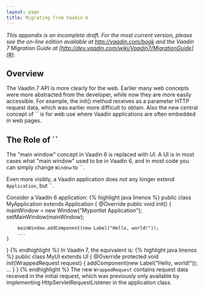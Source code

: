 ```yaml
---
layout: page
title: Migrating from Vaadin 6
---
```

*This appendix is an incomplete draft. For the most current version,
please see the on-line edition available at <http://vaadin.com/book> and
the Vaadin 7 Migration Guide at
[http://dev.vaadin.com/wiki/Vaadin7/MigrationGuide](#).*

## Overview


The Vaadin 7 API is more clearly for the web. Earlier many web concepts
were more abstracted from the developer, while now they are more easily
accessible. For example, the init() method receives as a parameter HTTP
request data, which was earlier more difficult to obtain. Also the new
central concept of `` is for web use where Vaadin applications are often
embedded in web pages.

## The Role of `` 


The "main window" concept in Vaadin 6 is replaced with *UI*. A UI is in
most cases what "main window" used to be in Vaadin 6, and in most code
you can simply change `Window` to ``.

Even more visibly, a Vaadin application does not any longer extend
`Application`, but ``.

Consider a Vaadin 6 application:
{% highlight java linenos %}
public class MyApplication extends Application {
    @Override
    public void init() {
        mainWindow = new Window("Myportlet Application");
        setMainWindow(mainWindow);

        mainWindow.addComponent(new Label("Hello, world!"));
        ...
    }
}
{% endhighlight %}
In Vaadin 7, the equivalent is:
{% highlight java linenos %}
public class MyUI extends UI {
    @Override
    protected void init(WrappedRequest request) {
        addComponent(new Label("Hello, world!"));
        ...
    }
}
{% endhighlight %}
The new `WrappedRequest` contains request data received in the initial
request, which was previously only available by implementing
HttpServletRequestListener in the application class.
